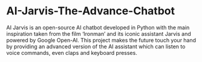 # AI-Jarvis-The-Advance-Chatbot
AI Jarvis is an open-source AI chatbot developed in Python with the main inspiration taken from the film ‘Ironman’ and its iconic assistant Jarvis and powered by Google Open-AI. This project makes the future touch your hand by providing an advanced version of the AI assistant which can listen to voice commands, even claps and keyboard presses.
